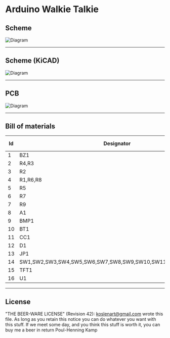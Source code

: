 Arduino Walkie Talkie
===

## Scheme
![Diagram](https://imgur.com/Dqz9S6Z.png)

---

## Scheme (KiCAD)
![Diagram](https://imgur.com/CS45mRS.png)

---

## PCB
![Diagram](https://imgur.com/V1cL7OV.png)

---

Bill of materials
---

| Id | Designator                                                   | Package                                          | Quantity | Designation         | Supplier and ref |  |  | 
|------|----------------------------------------------------------------|----------------------------------------------------|------------|-----------------------|--------------------|--|--| 
| 1    | BZ1                                                          | BUZZER                                           | 1          | Buzzer              |                    |  |  | 
| 2    | R4,R3                                                        | R_Axial_DIN0207_L6.3mm_D2.5mm_P7.62mm_Horizontal | 2          | 1k5                 |                    |  |  | 
| 3    | R2                                                           | R_Axial_DIN0207_L6.3mm_D2.5mm_P7.62mm_Horizontal | 1          | 15k                 |                    |  |  | 
| 4    | R1,R6,R8                                                     | R_Axial_DIN0207_L6.3mm_D2.5mm_P7.62mm_Horizontal | 3          | 10k                 |                    |  |  | 
| 5    | R5                                                           | R_Axial_DIN0207_L6.3mm_D2.5mm_P7.62mm_Horizontal | 1          | 4.7k                |                    |  |  | 
| 6    | R7                                                           | R_Axial_DIN0207_L6.3mm_D2.5mm_P7.62mm_Horizontal | 1          | 2k2                 |                    |  |  | 
| 7    | R9                                                           | R_Axial_DIN0207_L6.3mm_D2.5mm_P7.62mm_Horizontal | 1          | 220                 |                    |  |  | 
| 8    | A1                                                           | Arduino_Nano                                     | 1          | Arduino_Nano_v3.x   |                    |  |  | 
| 9    | BMP1                                                         | BMP280                                           | 1          | BMP280              |                    |  |  | 
| 10   | BT1                                                          | BAT_LIION_3V7                                    | 1          | Battery             |                    |  |  | 
| 11   | CC1                                                          | DD05CVSA                                         | 1          | DD05CVSA            |                    |  |  | 
| 12   | D1                                                           | D_DO-35_SOD27_P7.62mm_Horizontal                 | 1          | 1N4148              |                    |  |  | 
| 13   | JP1                                                          | PIN_JUMPER                                       | 1          | Jumper              |                    |  |  | 
| 14   | SW1,SW2,SW3,SW4,SW5,SW6,SW7,SW8,SW9,SW10,SW11,SW12,SW13,SW14 | SW_TH_Tactile_Omron_B3F-10xx                     | 14         | SW_Push_Dual        |                    |  |  | 
| 15   | TFT1                                                         | TFT_KMR_1.8_SPI                                  | 1          | 1.8_SPI_TFT_128*160 |                    |  |  | 
| 16   | U1                                                           | nRF24L01_Breakout                                | 1          | NRF24L01_Breakout   |                    |  |  | 


---

License
---
"THE BEER-WARE LICENSE" (Revision 42): koslenart@gmail.com wrote this file. As long as you retain this notice you can do whatever you want with this stuff. If we meet some day, and you think this stuff is worth it, you can buy me a beer in return Poul-Henning Kamp